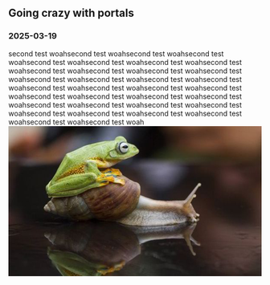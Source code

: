 ## Going crazy with portals
### 2025-03-19
second test woahsecond test woahsecond test woahsecond test woahsecond test woahsecond test woahsecond test woahsecond test woahsecond test woahsecond test woahsecond test woahsecond test woahsecond test woahsecond test woahsecond test woahsecond test woahsecond test woahsecond test woahsecond test woahsecond test woahsecond test woahsecond test woahsecond test woahsecond test woahsecond test woahsecond test woahsecond test woahsecond test woahsecond test woahsecond test woahsecond test woahsecond test woahsecond test woahsecond test woah
![test](imgs/snail.jpg)